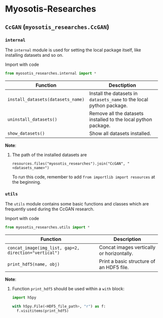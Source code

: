 # Myosotis-Researches

## `CcGAN` (`myosotis_researches.CcGAN`)

### `internal`

The `internal` module is used for setting the local package itself, like installing datasets and so on.

Import with code

```python
from myosotis_researches.internal import *
```

| Function                          | Desctiption                                                  |
| --------------------------------- | ------------------------------------------------------------ |
| `install_datasets(datasets_name)` | Install the datasets in `datasets_name` to the local python package. |
| `uninstall_datasets()`            | Remove all the datasets installed to the local python package. |
| `show_datasets()`                 | Show all datasets installed.                                 |

**Note**:

1. The path of the installed datasets are

   `resources.files("myosotis_researches").join("CcGAN", "<datasets_name>")`

   To run this code, remember to add `from importlib import resources` at the beginning.

### `utils`

The `utils` module contains some basic functions and classes which are frequently used during the CcGAN research.

Import with code

```python
from myosotis_researches.utils import *
```

| Function                                              | Description                               |
| ----------------------------------------------------- | ----------------------------------------- |
| `concat_image(img_list, gap=2, direction="vertical")` | Concat images vertically or horizontally. |
| `print_hdf5(name, obj)`                               | Print a basic structure of an HDF5 file.  |

**Note**:

1. Function `print_hdf5` should be used within a `with` block:

   ```python
   import h5py
   
   with h5py.File(<HDF5_file_path>, "r") as f:
     f.visititems(print_hdf5)
   ```
